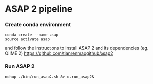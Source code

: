 #  ASAP 2 pipeline

### Create conda environment

```
conda create --name asap
source activate asap
```

and follow the instructions to install ASAP 2 and its dependencies (eg. QIIME 2)
https://github.com/tianrenmaogithub/asap2

### Run ASAP 2
```
nohup ./bin/run_asap2.sh &> o.run_asap2&
```

